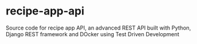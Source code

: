 # recipe-app-api
Source code for recipe app API, an advanced REST API built with Python, Django REST framework and DOcker using Test Driven Development
